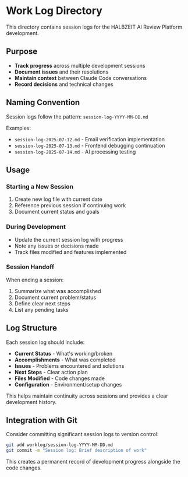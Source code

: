 # Work Log Directory

This directory contains session logs for the HALBZEIT AI Review Platform development.

## Purpose

- **Track progress** across multiple development sessions
- **Document issues** and their resolutions
- **Maintain context** between Claude Code conversations
- **Record decisions** and technical changes

## Naming Convention

Session logs follow the pattern: `session-log-YYYY-MM-DD.md`

Examples:
- `session-log-2025-07-12.md` - Email verification implementation
- `session-log-2025-07-13.md` - Frontend debugging continuation
- `session-log-2025-07-14.md` - AI processing testing

## Usage

### Starting a New Session
1. Create new log file with current date
2. Reference previous session if continuing work
3. Document current status and goals

### During Development
- Update the current session log with progress
- Note any issues or decisions made
- Track files modified and features implemented

### Session Handoff
When ending a session:
1. Summarize what was accomplished
2. Document current problem/status
3. Define clear next steps
4. List any pending tasks

## Log Structure

Each session log should include:

- **Current Status** - What's working/broken
- **Accomplishments** - What was completed
- **Issues** - Problems encountered and solutions
- **Next Steps** - Clear action plan
- **Files Modified** - Code changes made
- **Configuration** - Environment/setup changes

This helps maintain continuity across sessions and provides a clear development history.

## Integration with Git

Consider committing significant session logs to version control:

```bash
git add worklog/session-log-YYYY-MM-DD.md
git commit -m "Session log: Brief description of work"
```

This creates a permanent record of development progress alongside the code changes.